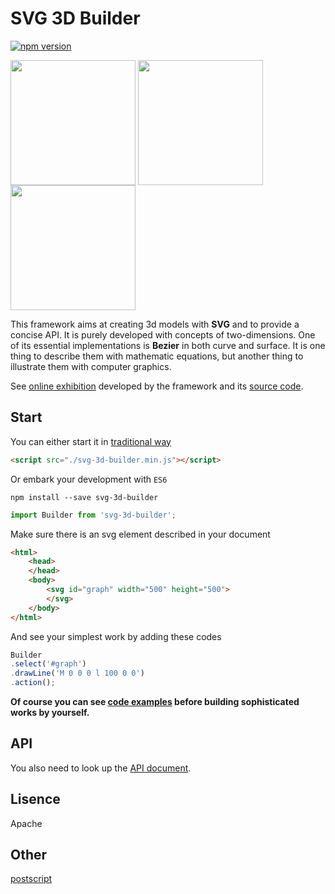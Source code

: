 # SVG 3D Builder

[![npm version](https://img.shields.io/npm/v/svg-3d-builder.svg?style=flat-square)](https://www.npmjs.com/package/svg-3d-builder)

<div align=left>
    <img src="https://media.giphy.com/media/5zvQqld4fwqoh3m3Nd/giphy.gif" height="200" style="display:inline-block" align="center"/>
    <img src="https://media.giphy.com/media/1oFtOzT1JQQObvCDqC/giphy.gif" height="200" style="display:inline-block" align="center"/>
    <img src="https://media.giphy.com/media/LYuSClXbN76s0rQdIJ/giphy.gif" height="200" style="display:inline-block" align="center"/>
</div>

This framework aims at creating 3d models with **SVG** and to provide a concise API. It is purely developed with concepts of two-dimensions.
One of its essential implementations is **Bezier** in both curve and surface. 
It is one thing to describe them with mathematic equations, but another thing to illustrate them with computer graphics.

See [online exhibition](https://libcafe.com/3d/index.html) developed by the framework and its [source code](https://github.com/captainwz/svg-3d-builder/tree/master/demo/exhibition).

## Start
You can either start it in [traditional way](https://github.com/captainwz/svg-3d-builder/blob/master/dist/svg-3d-builder.min.js)
```html
<script src="./svg-3d-builder.min.js"></script>
```
Or embark your development with `ES6`
```shell
npm install --save svg-3d-builder
```
```javascript
import Builder from 'svg-3d-builder';
```
Make sure there is an svg element described in your document
```html
<html>
    <head>
    </head>
    <body>
        <svg id="graph" width="500" height="500">            
        </svg>
    </body>
</html>
```
And see your simplest work by adding these codes
```javascript
Builder
.select('#graph')
.drawLine('M 0 0 0 l 100 0 0')
.action();
```

**Of course you can see [code examples](https://github.com/captainwz/svg-3d-builder/tree/master/code_examples.md) before building sophisticated works by yourself.**


## API
You also need to look up the [API document](https://github.com/captainwz/svg-3d-builder/tree/master/api.md).

## Lisence
Apache

## Other
[postscript](https://libcafe.com/2018/08/25/something-about-svg-3d-builder/)


